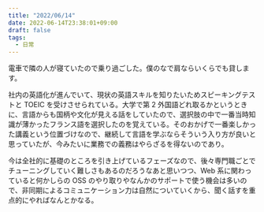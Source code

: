 ```yaml
---
title: "2022/06/14"
date: 2022-06-14T23:38:01+09:00
draft: false
tags:
  - 日常
---
```


電車で隣の人が寝ていたので乗り過ごした。僕のなで肩ならいくらでも貸します。

社内の英語化が進んでいて、現状の英語スキルを知りたいためスピーキングテストと TOEIC を受けさせられている。大学で第 2 外国語どれ取るかというときに、言語からも国柄や文化が見える話をしていたので、選択肢の中で一番当時知識が薄かったフランス語を選択したのを覚えている。そのおかげで一番楽しかった講義という位置づけなので、継続して言語を学ぶならそういう入り方が良いと思っていたが、今みたいに業務での義務はやらざるを得ないのであり。

今は全社的に基礎のところを引き上げているフェーズなので、後々専門職ごとでチューニングしていく難しさもあるのだろうなあと思いつつ、Web 系に関わっていると何かしらの OSS のやり取りやなんかのサポートで使う機会は多いので、非同期によるコミュニケーション力は自然についていくから、聞く話すを重点的にやればなんとかなる。
